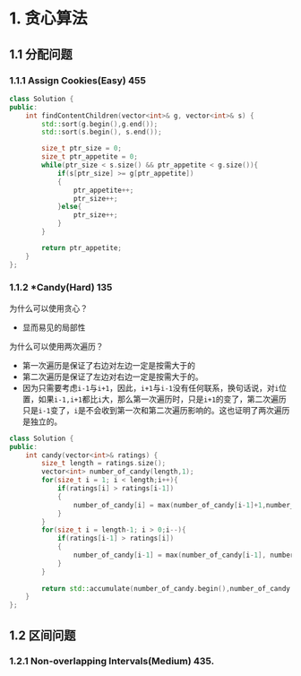 # 1. 贪心算法

## 1.1 分配问题

### 1.1.1 Assign Cookies(Easy) 455

```c++
class Solution {
public:
    int findContentChildren(vector<int>& g, vector<int>& s) {
        std::sort(g.begin(),g.end());
        std::sort(s.begin(), s.end());

        size_t ptr_size = 0;
        size_t ptr_appetite = 0;
        while(ptr_size < s.size() && ptr_appetite < g.size()){
            if(s[ptr_size] >= g[ptr_appetite])
            {
                ptr_appetite++;
                ptr_size++;
            }else{
                ptr_size++;
            }
        }

        return ptr_appetite;
    }
};
```





### 1.1.2 *Candy(Hard) 135

为什么可以使用贪心？

* 显而易见的局部性

为什么可以使用两次遍历？

* 第一次遍历是保证了右边对左边一定是按需大于的
* 第二次遍历是保证了左边对右边一定是按需大于的。
* 因为只需要考虑`i-1`与`i+1`，因此，`i+1`与`i-1`没有任何联系，换句话说，对`i`位置，如果`i-1,i+1`都比`i`大，那么第一次遍历时，只是`i+1`的变了，第二次遍历只是`i-1`变了，`i`是不会收到第一次和第二次遍历影响的。这也证明了两次遍历是独立的。

```c++
class Solution {
public:
    int candy(vector<int>& ratings) {
        size_t length = ratings.size();
        vector<int> number_of_candy(length,1);
        for(size_t i = 1; i < length;i++){
            if(ratings[i] > ratings[i-1])
            {
                number_of_candy[i] = max(number_of_candy[i-1]+1,number_of_candy[i]);
            }
        }
        for(size_t i = length-1; i > 0;i--){
            if(ratings[i-1] > ratings[i])
            {
                number_of_candy[i-1] = max(number_of_candy[i-1], number_of_candy[i] + 1);
            }
        }
        
        return std::accumulate(number_of_candy.begin(),number_of_candy.end(),0);
    }
};
```









## 1.2 区间问题

### 1.2.1 Non-overlapping Intervals(Medium) 435.

